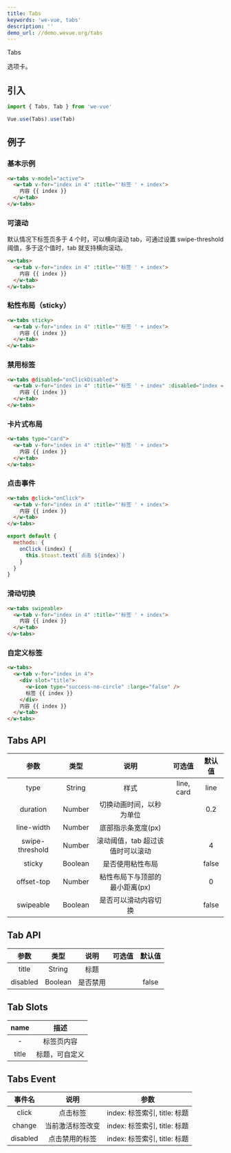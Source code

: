 ```yaml
---
title: Tabs
keywords: 'we-vue, tabs'
description: ''
demo_url: //demo.wevue.org/tabs
---
```


Tabs

选项卡。

## 引入

```js
import { Tabs, Tab } from 'we-vue'

Vue.use(Tabs).use(Tab)
```

## 例子

### 基本示例

```html
<w-tabs v-model="active">
  <w-tab v-for="index in 4" :title="'标签 ' + index">
    内容 {{ index }}
  </w-tab>
</w-tabs>
```

### 可滚动

默认情况下标签页多于 4 个时，可以横向滚动 tab，可通过设置 swipe-threshold 阈值，多于这个值时，tab 就支持横向滚动。

```html
<w-tabs>
  <w-tab v-for="index in 4" :title="'标签 ' + index">
    内容 {{ index }}
  </w-tab>
</w-tabs>
```

### 粘性布局（sticky）

```html
<w-tabs sticky>
  <w-tab v-for="index in 4" :title="'标签 ' + index">
    内容 {{ index }}
  </w-tab>
</w-tabs>
```

### 禁用标签

```html
<w-tabs @disabled="onClickDisabled">
  <w-tab v-for="index in 4" :title="'标签 ' + index" :disabled="index === 2">
    内容 {{ index }}
  </w-tab>
</w-tabs>
```

### 卡片式布局

```html
<w-tabs type="card">
  <w-tab v-for="index in 4" :title="'标签 ' + index">
    内容 {{ index }}
  </w-tab>
</w-tabs>
```

### 点击事件

```html
<w-tabs @click="onClick">
  <w-tab v-for="index in 4" :title="'标签 ' + index">
    内容 {{ index }}
  </w-tab>
</w-tabs>
```

```js
export default {
  methods: {
    onClick (index) {
      this.$toast.text(`点击 ${index}`)
    }
  }
}
```

### 滑动切换

```html
<w-tabs swipeable>
  <w-tab v-for="index in 4" :title="'标签 ' + index">
    内容 {{ index }}
  </w-tab>
</w-tabs>
```

### 自定义标签

```html
<w-tabs>
  <w-tab v-for="index in 4">
    <div slot="title">
      <w-icon type="success-no-circle" :large="false" /> 
      标签 {{ index }}
    </div>
    内容 {{ index }}
  </w-tab>
</w-tabs>
```


## Tabs API

|   参数   |   类型    |   说明   | 可选值  |  默认值  |
| :----: | :-----: | :----: | :--: | :---: |
| type  | String  |  样式   |  line, card    |   line    |
| duration  | Number  |  切换动画时间，以秒为单位   |     |   0.2    |
| line-width  | Number  |  底部指示条宽度(px)   |     |    |
| swipe-threshold  | Number  |  滚动阈值，tab 超过该值时可以滚动   |     |  4  |
| sticky  | Boolean  | 是否使用粘性布局   |     |  false  |
| offset-top  | Number  | 粘性布局下与顶部的最小距离(px)   |     |  0  |
| swipeable  | Boolean  | 是否可以滑动内容切换 |     |  false |


## Tab API

|   参数   |   类型    |   说明   | 可选值  |  默认值  |
| :----: | :-----: | :----: | :--: | :---: |
| title  | String  |  标题   |    |      |
| disabled  | Boolean  |  是否禁用  |    |   false   |

## Tab Slots

|   name   |   描述    |
| :----: | :-----: |
| -  | 标签页内容  |
| title  | 标题，可自定义  |

## Tabs Event

|   事件名   |   说明    | 参数 |
| :----: | :-----: | :----: |
| click  | 点击标签  | index: 标签索引, title: 标题 |
| change  | 当前激活标签改变  | index: 标签索引, title: 标题 |
| disabled  | 点击禁用的标签  | index: 标签索引, title: 标题 |
